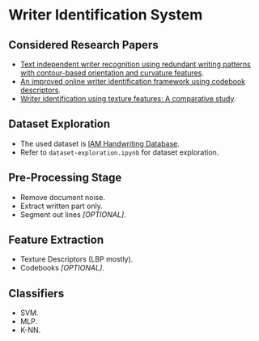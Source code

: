 # Writer Identification System

## Considered Research Papers
-   [Text independent writer recognition using redundant writing patterns with contour-based orientation and curvature features](https://drive.google.com/file/d/1bI3k3wCjC1TNK3C6hgXMy2W9TWHMXZff/view?usp=sharing).
-   [An improved online writer identification framework using codebook descriptors](https://drive.google.com/file/d/1VheUDrH_9d2-vJLz7tzTHsSrlb_EshG2/view?usp=sharing).
-   [Writer identification using texture features: A comparative study](https://drive.google.com/file/d/1MLogDf_XSJc4LUEn3ZI1WO1wnQVvl7jM/view?usp=sharing).

## Dataset Exploration
-   The used dataset is [IAM Handwriting Database](https://fki.tic.heia-fr.ch/databases/iam-handwriting-database).
-   Refer to `dataset-exploration.ipynb` for dataset exploration.

## Pre-Processing Stage
-   Remove document noise.
-   Extract written part only.
-   Segment out lines _[OPTIONAL]_.

## Feature Extraction
-   Texture Descriptors (LBP mostly).
-   Codebooks _[OPTIONAL]_.

## Classifiers
-   SVM.
-   MLP.
-   K-NN.
